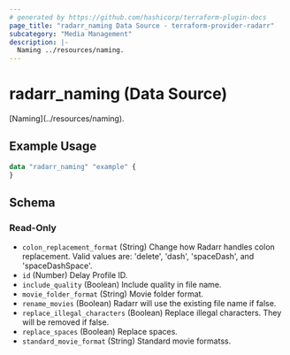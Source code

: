 ```yaml
---
# generated by https://github.com/hashicorp/terraform-plugin-docs
page_title: "radarr_naming Data Source - terraform-provider-radarr"
subcategory: "Media Management"
description: |-
  Naming ../resources/naming.
---
```


# radarr_naming (Data Source)

<!-- subcategory:Media Management -->[Naming](../resources/naming).

## Example Usage

```terraform
data "radarr_naming" "example" {
}
```

<!-- schema generated by tfplugindocs -->
## Schema

### Read-Only

- `colon_replacement_format` (String) Change how Radarr handles colon replacement. Valid values are: 'delete', 'dash', 'spaceDash', and 'spaceDashSpace'.
- `id` (Number) Delay Profile ID.
- `include_quality` (Boolean) Include quality in file name.
- `movie_folder_format` (String) Movie folder format.
- `rename_movies` (Boolean) Radarr will use the existing file name if false.
- `replace_illegal_characters` (Boolean) Replace illegal characters. They will be removed if false.
- `replace_spaces` (Boolean) Replace spaces.
- `standard_movie_format` (String) Standard movie formatss.


